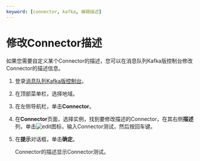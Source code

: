```yaml
---
keyword: [connector, kafka, 编辑描述]
---
```


# 修改Connector描述

如果您需要自定义某个Connector的描述，您可以在消息队列Kafka版控制台修改Connector的描述信息。

1.  登录[消息队列Kafka版控制台](https://kafka.console.aliyun.com/?spm=a2c4g.11186623.2.22.6bf72638IfKzDm)。

2.  在顶部菜单栏，选择地域。

3.  在左侧导航栏，单击**Connector**。

4.  在**Connector**页面，选择实例，找到要修改描述的Connector，在其右侧**描述**列，单击![edit](https://static-aliyun-doc.oss-cn-hangzhou.aliyuncs.com/assets/img/zh-CN/2656423061/p175202.png)图标，输入Connector测试，然后按回车键。

5.  在**提示**对话框，单击**确定**。

    Connector的描述显示Connector测试。


